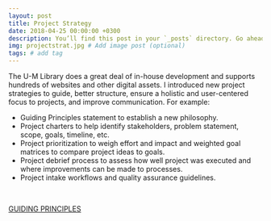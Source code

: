 ```yaml
---
layout: post
title: Project Strategy
date: 2018-04-25 00:00:00 +0300
description: You’ll find this post in your `_posts` directory. Go ahead and edit it and re-build the site to see your changes. # Add post description (optional)
img: projectstrat.jpg # Add image post (optional)
tags: # add tag
---
```


The U-M Library does a great deal of in-house development and supports hundreds of websites and other digital assets. I introduced new project strategies to guide, better structure, ensure a holistic and user-centered focus to projects, and improve communication. For example:

* Guiding Principles statement to establish a new philosophy.
* Project charters to help identify stakeholders, problem statement, scope, goals, timeline, etc.
* Project prioritization to weigh effort and impact and weighted goal matrices to compare project ideas to goals.
* Project debrief process to assess how well project was executed and where improvements can be made to processes.
* Project intake workflows and quality assurance guidelines.

<br />

<a href="https://docs.google.com/document/d/1QTR_vXT4GxChk5iXoI926xs3Q-9cxezeTKbdsf_2ljs/edit" class="btn btn-large btn-inverse">GUIDING PRINCIPLES</a>
